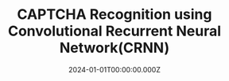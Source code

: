 ---
title: "CAPTCHA Recognition using Convolutional Recurrent Neural Network(CRNN)"
date: "2024-01-01T00:00:00.000Z"
description: "A high-accuracy CAPTCHA recognition system utilizing CRNN architecture for effective decoding of complex CAPTCHAs."
image: "/project/Student Outcome Report.png"
projectUrl: "https://github.com/shreyashguptas/CAPTCHA-Recognition-using-CRNN"
technologies: ["Pytorch", "Machine Learning", "Python"]
--- 